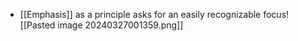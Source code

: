 - [[Emphasis]] as a principle asks for an easily recognizable focus![[Pasted image 20240327001359.png]]